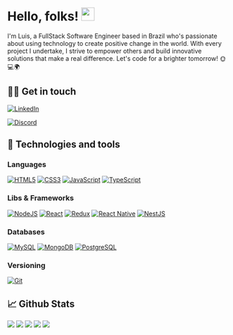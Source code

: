 # Hello, folks! <img src="https://raw.githubusercontent.com/MartinHeinz/MartinHeinz/master/wave.gif" width="30px"> 

I'm Luis, a FullStack Software Engineer based in Brazil who's passionate about using technology to create positive change in the world. With every project I undertake, I strive to empower others and build innovative solutions that make a real difference. Let's code for a brighter tomorrow! 🌞💻🌍


##  🙋‍♂️  Get in touch
[<img alt="LinkedIn" src="https://img.shields.io/badge/linkedin%20-%230077B5.svg?&style=for-the-badge&logo=linkedin&logoColor=white"/>](https://www.linkedin.com/in/luisfoliv/)

[<img alt="Discord" src="https://img.shields.io/badge/Discord%20-%237289DA.svg?&style=for-the-badge&logo=discord&logoColor=white"/>](https://discord.gg/jCSTSm5j)


## 🔧 Technologies and tools

### Languages
[<img alt="HTML5" src="https://img.shields.io/badge/html5%20-%23E34F26.svg?&style=for-the-badge&logo=html5&logoColor=white"/>](https://developer.mozilla.org/pt-BR/docs/Web/HTML) 
[<img alt="CSS3" src="https://img.shields.io/badge/css3%20-%231572B6.svg?&style=for-the-badge&logo=css3&logoColor=white"/>](https://developer.mozilla.org/pt-BR/docs/Web/CSS) 
[<img alt="JavaScript" src="https://img.shields.io/badge/javascript%20-%23323330.svg?&style=for-the-badge&logo=javascript&logoColor=%23F7DF1E"/>](https://developer.mozilla.org/pt-BR/docs/Web/JavaScript) 
[<img alt="TypeScript" src="https://img.shields.io/badge/typescript%20-%23007ACC.svg?&style=for-the-badge&logo=typescript&logoColor=white"/>](https://www.typescriptlang.org/) 

### Libs & Frameworks
[<img alt="NodeJS" src="https://img.shields.io/badge/node.js%20-%2343853D.svg?&style=for-the-badge&logo=node.js&logoColor=white"/>](https://nodejs.org/en/) 
[<img alt="React" src="https://img.shields.io/badge/react%20-%2320232a.svg?&style=for-the-badge&logo=react&logoColor=%2361DAFB"/>](https://pt-br.reactjs.org/) 
[<img alt="Redux" src="https://img.shields.io/badge/redux%20-%23593d88.svg?&style=for-the-badge&logo=redux&logoColor=white"/>](https://redux.js.org/) 
[<img alt="React Native" src="https://img.shields.io/badge/react%20native%20-%23282c34.svg?&style=for-the-badge&logo=react&logoColor=white"/>](https://reactnative.dev/) 
[<img alt="NestJS" src="https://img.shields.io/badge/nestjs%20-%23bd082c.svg?&style=for-the-badge&logo=nestjs&logoColor=white" />](https://nestjs.com/)

### Databases
[<img alt="MySQL" src="https://img.shields.io/badge/mysql-%2300f.svg?&style=for-the-badge&logo=mysql&logoColor=white"/>](https://www.mysql.com/) 
[<img alt="MongoDB" src ="https://img.shields.io/badge/MongoDB-%234ea94b.svg?&style=for-the-badge&logo=mongodb&logoColor=white"/>](https://www.mongodb.com/) 
[<img alt="PostgreSQL" src="https://img.shields.io/badge/postgresql%20-%230064a5.svg?&style=for-the-badge&logo=postgresql&logoColor=white"/>](https://www.postgresql.org/) 

### Versioning
[<img alt="Git" src="https://img.shields.io/badge/git%20-%23F05033.svg?&style=for-the-badge&logo=git&logoColor=white"/>](https://git-scm.com/) 

## 📈 Github Stats
![](https://github-profile-summary-cards.vercel.app/api/cards/profile-details?username=luisfeoliveira&theme=github_dark)
![](https://github-profile-summary-cards.vercel.app/api/cards/repos-per-language?username=luisfeoliveira&theme=github_dark)
![](https://github-profile-summary-cards.vercel.app/api/cards/stats?username=luisfeoliveira&theme=github_dark)
![](https://github-profile-summary-cards.vercel.app/api/cards/most-commit-language?username=luisfeoliveira&theme=github_dark)
![](https://github-profile-summary-cards.vercel.app/api/cards/productive-time?username=luisfeoliveira&theme=github_dark)
